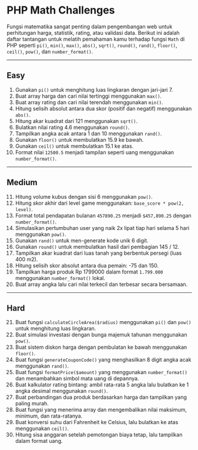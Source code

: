 # PHP Math Challenges

Fungsi matematika sangat penting dalam pengembangan web untuk perhitungan harga, statistik, rating, atau validasi data. Berikut ini adalah daftar tantangan untuk melatih pemahaman kamu terhadap fungsi `Math` di PHP seperti `pi()`, `min()`, `max()`, `abs()`, `sqrt()`, `round()`, `rand()`, `floor()`, `ceil()`, `pow()`, dan `number_format()`.

---

## Easy

1. Gunakan `pi()` untuk menghitung luas lingkaran dengan jari-jari 7.
2. Buat array harga dan cari nilai tertinggi menggunakan `max()`.
3. Buat array rating dan cari nilai terendah menggunakan `min()`.
4. Hitung selisih absolut antara dua skor (positif dan negatif) menggunakan `abs()`.
5. Hitung akar kuadrat dari 121 menggunakan `sqrt()`.
6. Bulatkan nilai rating 4.6 menggunakan `round()`.
7. Tampilkan angka acak antara 1 dan 10 menggunakan `rand()`.
8. Gunakan `floor()` untuk membulatkan 15.9 ke bawah.
9. Gunakan `ceil()` untuk membulatkan 15.1 ke atas.
10. Format nilai `12500.5` menjadi tampilan seperti uang menggunakan `number_format()`.

---

## Medium

11. Hitung volume kubus dengan sisi 6 menggunakan `pow()`.
12. Hitung skor akhir dari level game menggunakan: `base_score * pow(2, level)`.
13. Format total pendapatan bulanan `457890.25` menjadi `$457,890.25` dengan `number_format()`.
14. Simulasikan pertumbuhan user yang naik 2x lipat tiap hari selama 5 hari menggunakan `pow()`.
15. Gunakan `rand()` untuk men-generate kode unik 6 digit.
16. Gunakan `round()` untuk membulatkan hasil dari pembagian 145 / 12.
17. Tampilkan akar kuadrat dari luas tanah yang berbentuk persegi (luas 400 m2).
18. Hitung selisih skor absolut antara dua pemain: -75 dan 150.
19. Tampilkan harga produk Rp 1799000 dalam format `1.799.000` menggunakan `number_format()` lokal.
20. Buat array angka lalu cari nilai terkecil dan terbesar secara bersamaan.

---

## Hard

21. Buat fungsi `calculateCircleArea($radius)` menggunakan `pi()` dan `pow()` untuk menghitung luas lingkaran.
22. Buat simulasi investasi dengan bunga majemuk tahunan menggunakan `pow()`.
23. Buat sistem diskon harga dengan pembulatan ke bawah menggunakan `floor()`.
24. Buat fungsi `generateCouponCode()` yang menghasilkan 8 digit angka acak menggunakan `rand()`.
25. Buat fungsi `formatPrice($amount)` yang menggunakan `number_format()` dan menambahkan simbol mata uang di depannya.
26. Buat kalkulator rating bintang: ambil rata-rata 5 angka lalu bulatkan ke 1 angka desimal menggunakan `round()`.
27. Buat perbandingan dua produk berdasarkan harga dan tampilkan yang paling murah.
28. Buat fungsi yang menerima array dan mengembalikan nilai maksimum, minimum, dan rata-ratanya.
29. Buat konversi suhu dari Fahrenheit ke Celsius, lalu bulatkan ke atas menggunakan `ceil()`.
30. Hitung sisa anggaran setelah pemotongan biaya tetap, lalu tampilkan dalam format uang.
